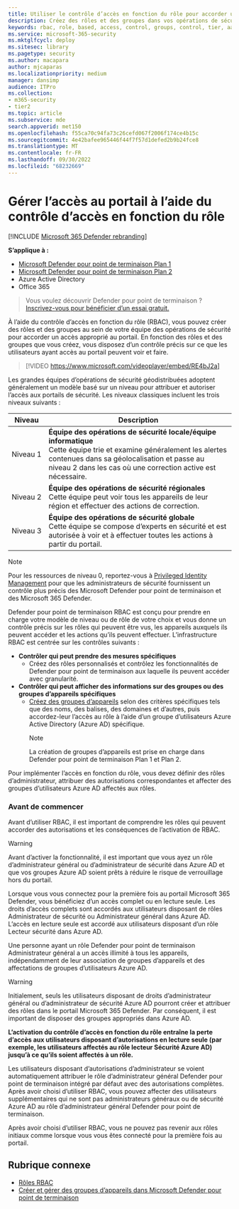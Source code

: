```yaml
---
title: Utiliser le contrôle d’accès en fonction du rôle pour accorder un accès affiné à Microsoft 365 Defender portail
description: Créez des rôles et des groupes dans vos opérations de sécurité pour accorder l’accès au portail.
keywords: rbac, role, based, access, control, groups, control, tier, aad
ms.service: microsoft-365-security
ms.mktglfcycl: deploy
ms.sitesec: library
ms.pagetype: security
ms.author: macapara
author: mjcaparas
ms.localizationpriority: medium
manager: dansimp
audience: ITPro
ms.collection:
- m365-security
- tier2
ms.topic: article
ms.subservice: mde
search.appverid: met150
ms.openlocfilehash: f55ca70c94fa73c26cefd067f2006f174ce4b15c
ms.sourcegitcommit: 4e42bafee965446f44f7f57d1defed2b9b24fce8
ms.translationtype: MT
ms.contentlocale: fr-FR
ms.lasthandoff: 09/30/2022
ms.locfileid: "68232669"
---
```

# <a name="manage-portal-access-using-role-based-access-control"></a>Gérer l’accès au portail à l’aide du contrôle d’accès en fonction du rôle

[!INCLUDE [Microsoft 365 Defender rebranding](../../includes/microsoft-defender.md)]

**S’applique à :**
- [Microsoft Defender pour point de terminaison Plan 1](https://go.microsoft.com/fwlink/p/?linkid=2154037)
- [Microsoft Defender pour point de terminaison Plan 2](https://go.microsoft.com/fwlink/p/?linkid=2154037)
- Azure Active Directory
- Office 365

> Vous voulez découvrir Defender pour point de terminaison ? [Inscrivez-vous pour bénéficier d’un essai gratuit.](https://signup.microsoft.com/create-account/signup?products=7f379fee-c4f9-4278-b0a1-e4c8c2fcdf7e&ru=https://aka.ms/MDEp2OpenTrial?ocid=docs-wdatp-rbac-abovefoldlink)

À l’aide du contrôle d’accès en fonction du rôle (RBAC), vous pouvez créer des rôles et des groupes au sein de votre équipe des opérations de sécurité pour accorder un accès approprié au portail. En fonction des rôles et des groupes que vous créez, vous disposez d’un contrôle précis sur ce que les utilisateurs ayant accès au portail peuvent voir et faire. 

> [!VIDEO https://www.microsoft.com/videoplayer/embed/RE4bJ2a]

Les grandes équipes d’opérations de sécurité géodistribuées adoptent généralement un modèle basé sur un niveau pour attribuer et autoriser l’accès aux portails de sécurité. Les niveaux classiques incluent les trois niveaux suivants :

|Niveau |Description  |
|---------|---------|
|Niveau 1    | **Équipe des opérations de sécurité locale/équipe informatique** <br> Cette équipe trie et examine généralement les alertes contenues dans sa géolocalisation et passe au niveau 2 dans les cas où une correction active est nécessaire.        |
|Niveau 2    | **Équipe des opérations de sécurité régionales** <br> Cette équipe peut voir tous les appareils de leur région et effectuer des actions de correction.        |
|Niveau 3     |**Équipe des opérations de sécurité globale** <br> Cette équipe se compose d’experts en sécurité et est autorisée à voir et à effectuer toutes les actions à partir du portail.         |

> [!NOTE]
> Pour les ressources de niveau 0, reportez-vous à [Privileged Identity Management](/azure/active-directory/privileged-identity-management/pim-configure) pour que les administrateurs de sécurité fournissent un contrôle plus précis des Microsoft Defender pour point de terminaison et des Microsoft 365 Defender.  

Defender pour point de terminaison RBAC est conçu pour prendre en charge votre modèle de niveau ou de rôle de votre choix et vous donne un contrôle précis sur les rôles qui peuvent être vus, les appareils auxquels ils peuvent accéder et les actions qu’ils peuvent effectuer. L’infrastructure RBAC est centrée sur les contrôles suivants :

- **Contrôler qui peut prendre des mesures spécifiques**
  - Créez des rôles personnalisés et contrôlez les fonctionnalités de Defender pour point de terminaison aux laquelle ils peuvent accéder avec granularité.
- **Contrôler qui peut afficher des informations sur des groupes ou des groupes d’appareils spécifiques**
  - [Créez des groupes d’appareils](machine-groups.md) selon des critères spécifiques tels que des noms, des balises, des domaines et d’autres, puis accordez-leur l’accès au rôle à l’aide d’un groupe d’utilisateurs Azure Active Directory (Azure AD) spécifique.
    > [!NOTE]
    > La création de groupes d’appareils est prise en charge dans Defender pour point de terminaison Plan 1 et Plan 2.  

Pour implémenter l’accès en fonction du rôle, vous devez définir des rôles d’administrateur, attribuer des autorisations correspondantes et affecter des groupes d’utilisateurs Azure AD affectés aux rôles.

### <a name="before-you-begin"></a>Avant de commencer

Avant d’utiliser RBAC, il est important de comprendre les rôles qui peuvent accorder des autorisations et les conséquences de l’activation de RBAC.

> [!WARNING]
> Avant d’activer la fonctionnalité, il est important que vous ayez un rôle d’administrateur général ou d’administrateur de sécurité dans Azure AD et que vos groupes Azure AD soient prêts à réduire le risque de verrouillage hors du portail. 

Lorsque vous vous connectez pour la première fois au portail Microsoft 365 Defender, vous bénéficiez d’un accès complet ou en lecture seule. Les droits d’accès complets sont accordés aux utilisateurs disposant de rôles Administrateur de sécurité ou Administrateur général dans Azure AD. L’accès en lecture seule est accordé aux utilisateurs disposant d’un rôle Lecteur sécurité dans Azure AD. 

Une personne ayant un rôle Defender pour point de terminaison Administrateur général a un accès illimité à tous les appareils, indépendamment de leur association de groupes d’appareils et des affectations de groupes d’utilisateurs Azure AD.

> [!WARNING]
> Initialement, seuls les utilisateurs disposant de droits d’administrateur général ou d’administrateur de sécurité Azure AD pourront créer et attribuer des rôles dans le portail Microsoft 365 Defender. Par conséquent, il est important de disposer des groupes appropriés dans Azure AD.
>
> **L’activation du contrôle d’accès en fonction du rôle entraîne la perte d’accès aux utilisateurs disposant d’autorisations en lecture seule (par exemple, les utilisateurs affectés au rôle lecteur Sécurité Azure AD) jusqu’à ce qu’ils soient affectés à un rôle.** 
>
>Les utilisateurs disposant d’autorisations d’administrateur se voient automatiquement attribuer le rôle d’administrateur général Defender pour point de terminaison intégré par défaut avec des autorisations complètes. Après avoir choisi d’utiliser RBAC, vous pouvez affecter des utilisateurs supplémentaires qui ne sont pas administrateurs généraux ou de sécurité Azure AD au rôle d’administrateur général Defender pour point de terminaison. 
>
> Après avoir choisi d’utiliser RBAC, vous ne pouvez pas revenir aux rôles initiaux comme lorsque vous vous êtes connecté pour la première fois au portail.

## <a name="related-topic"></a>Rubrique connexe

- [Rôles RBAC](../office-365-security/migrate-to-defender-for-office-365-onboard.md#rbac-roles)
- [Créer et gérer des groupes d’appareils dans Microsoft Defender pour point de terminaison](machine-groups.md)
